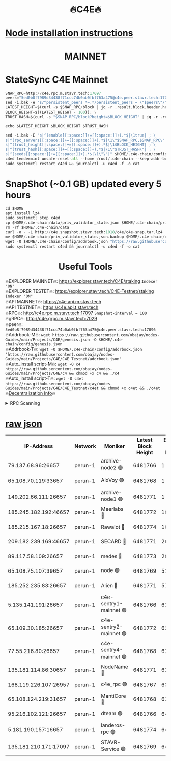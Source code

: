 <h1 align="center"> 🔥C4E🔥</h1>

[Node installation instructions](https://github.com/obajay/nodes-Guides/tree/main/Projects/C4E)
=

<h1 align="center"> MAINNET</h1>

# StateSync C4E Mainnet
```python
SNAP_RPC=http://c4e.rpc.m.stavr.tech:17097
peers="5ed0b8f7989d34438f71ccc74b0ab0fbf763a475@c4e.peer.stavr.tech:17096"
sed -i.bak -e "s/^persistent_peers *=.*/persistent_peers = \"$peers\"/" $HOME/.c4e-chain/config/config.toml
LATEST_HEIGHT=$(curl -s $SNAP_RPC/block | jq -r .result.block.header.height); \
BLOCK_HEIGHT=$((LATEST_HEIGHT - 100)); \
TRUST_HASH=$(curl -s "$SNAP_RPC/block?height=$BLOCK_HEIGHT" | jq -r .result.block_id.hash)

echo $LATEST_HEIGHT $BLOCK_HEIGHT $TRUST_HASH

sed -i.bak -E "s|^(enable[[:space:]]+=[[:space:]]+).*$|\1true| ; \
s|^(rpc_servers[[:space:]]+=[[:space:]]+).*$|\1\"$SNAP_RPC,$SNAP_RPC\"| ; \
s|^(trust_height[[:space:]]+=[[:space:]]+).*$|\1$BLOCK_HEIGHT| ; \
s|^(trust_hash[[:space:]]+=[[:space:]]+).*$|\1\"$TRUST_HASH\"| ; \
s|^(seeds[[:space:]]+=[[:space:]]+).*$|\1\"\"|" $HOME/.c4e-chain/config/config.toml
c4ed tendermint unsafe-reset-all --home /root/.c4e-chain --keep-addr-book
sudo systemctl restart c4ed && journalctl -u c4ed -f -o cat
```
# SnapShot (~0.1 GB) updated every 5 hours
```python
cd $HOME
apt install lz4
sudo systemctl stop c4ed
cp $HOME/.c4e-chain/data/priv_validator_state.json $HOME/.c4e-chain/priv_validator_state.json.backup
rm -rf $HOME/.c4e-chain/data
curl -o - -L http://c4e.snapshot.stavr.tech:1018/c4e/c4e-snap.tar.lz4 | lz4 -c -d - | tar -x -C $HOME/.c4e-chain --strip-components 2
mv $HOME/.c4e-chain/priv_validator_state.json.backup $HOME/.c4e-chain/data/priv_validator_state.json
wget -O $HOME/.c4e-chain/config/addrbook.json "https://raw.githubusercontent.com/obajay/nodes-Guides/main/Projects/C4E/addrbook.json"
sudo systemctl restart c4ed && journalctl -u c4ed -f -o cat
```
 <h1 align="center"> Useful Tools</h1>

🔥EXPLORER MAINNET🔥:  https://explorer.stavr.tech/C4E/staking            `Indexer "ON"` \
🔥EXPLORER TESTET🔥:   https://explorer.stavr.tech/C4E-Testnet/staking     `Indexer "ON"` \
🔥API MAINNET🔥:       https://c4e.api.m.stavr.tech \
🔥API TESTNET🔥:       https://c4e.api.t.stavr.tech \
🔥RPC🔥:               http://c4e.rpc.m.stavr.tech:17097                  `Snapshot-interval = 100` \
🔥gRPC🔥:              http://c4e.grpc.m.stavr.tech:7029 \
🔥peer🔥:              `5ed0b8f7989d34438f71ccc74b0ab0fbf763a475@c4e.peer.stavr.tech:17096` \
🔥Addrbook-M🔥:    ```wget https://raw.githubusercontent.com/obajay/nodes-Guides/main/Projects/C4E/genesis.json -O $HOME/.c4e-chain/config/genesis.json``` \
🔥Addrbook-T🔥:    ```wget -O $HOME/.c4e-chain/config/addrbook.json "https://raw.githubusercontent.com/obajay/nodes-Guides/main/Projects/C4E/C4E_Testnet/addrbook.json"``` \
🔥Auto_install script-M🔥: ```wget -O c4 https://raw.githubusercontent.com/obajay/nodes-Guides/main/Projects/C4E/c4 && chmod +x c4 && ./c4``` \
🔥Auto_install script-T🔥: ```wget -O c4et https://raw.githubusercontent.com/obajay/nodes-Guides/main/Projects/C4E/C4E_Testnet/c4et && chmod +x c4et && ./c4et``` \
🔥[Decentralization Info](https://github.com/obajay/StateSync-snapshots/tree/main/Projects/C4E/Decentralization)🔥




<details>
<summary>RPC Scanning</summary>

<h2 align="center"> We scan nodes in real time every 4 hours. And we provide the final result of RPC endpoints.
We cannot influence the operation of these nodes in any way. </h2>


```python
If Voting Power is higher than 0 --> then the Node is a validator of the network and may be subject to attack and be a potential threat to the chain.
```
```python
We marked such validators with a red symbol
```

</details>

[raw json](https://rpc-check.c4e.stavr.tech/c4e/rpc-c4e-result.json)
=



<table><tr><th>IP-Address</th><th>Network</th><th>Moniker</th><th>Latest Block Height</th><th>Earliest Block Height</th><th>Catching Up</th><th>Tx Index</th><th>Voting Power</th><th>Scan Time</th></tr><tr><td>79.137.68.96:26657</td><td>perun-1</td><td>archive-node2 🟢</td><td>6481766</td><td>1</td><td>False</td><td>on</td><td>0</td><td>2023-12-28T08:25:13.295896188UTC</td></tr><tr><td>65.108.70.119:33657</td><td>perun-1</td><td>AlxVoy 🟢</td><td>6481768</td><td>1</td><td>False</td><td>on</td><td>0</td><td>2023-12-28T08:25:26.874869781UTC</td></tr><tr><td>149.202.66.111:26657</td><td>perun-1</td><td>archive-node1 🟢</td><td>6481771</td><td>1</td><td>False</td><td>on</td><td>0</td><td>2023-12-28T08:25:42.638460177UTC</td></tr><tr><td>185.245.182.192:46657</td><td>perun-1</td><td>Meerlabs 🔴</td><td>6481772</td><td>1051501</td><td>False</td><td>on</td><td>493550</td><td>2023-12-28T08:25:46.348305818UTC</td></tr><tr><td>185.215.167.18:26657</td><td>perun-1</td><td>Rawalot 🔴</td><td>6481774</td><td>1090501</td><td>False</td><td>on</td><td>579034</td><td>2023-12-28T08:25:58.137408799UTC</td></tr><tr><td>209.182.239.169:46657</td><td>perun-1</td><td>SECARD 🔴</td><td>6481771</td><td>2616101</td><td>False</td><td>off</td><td>675729</td><td>2023-12-28T08:25:40.237026461UTC</td></tr><tr><td>89.117.58.109:26657</td><td>perun-1</td><td>medes 🔴</td><td>6481773</td><td>2826001</td><td>False</td><td>off</td><td>471345</td><td>2023-12-28T08:25:53.307389249UTC</td></tr><tr><td>65.108.75.107:39657</td><td>perun-1</td><td>node 🟢</td><td>6481769</td><td>5198801</td><td>False</td><td>on</td><td>0</td><td>2023-12-28T08:25:29.316946995UTC</td></tr><tr><td>185.252.235.83:26657</td><td>perun-1</td><td>Alien 🔴</td><td>6481771</td><td>5736001</td><td>False</td><td>on</td><td>380508</td><td>2023-12-28T08:25:43.440672874UTC</td></tr><tr><td>5.135.141.191:26657</td><td>perun-1</td><td>c4e-sentry1-mainnet 🟢</td><td>6481766</td><td>6198001</td><td>False</td><td>on</td><td>0</td><td>2023-12-28T08:25:12.594955695UTC</td></tr><tr><td>65.109.30.185:26657</td><td>perun-1</td><td>c4e-sentry2-mainnet 🟢</td><td>6481772</td><td>6238301</td><td>False</td><td>on</td><td>0</td><td>2023-12-28T08:25:45.975379629UTC</td></tr><tr><td>77.55.216.80:26657</td><td>perun-1</td><td>c4e-sentry4-mainnet 🟢</td><td>6481768</td><td>6241001</td><td>False</td><td>on</td><td>0</td><td>2023-12-28T08:25:26.533854648UTC</td></tr><tr><td>135.181.114.86:30657</td><td>perun-1</td><td>NodeName 🔴</td><td>6481771</td><td>6284301</td><td>False</td><td>off</td><td>333717</td><td>2023-12-28T08:25:43.075051668UTC</td></tr><tr><td>168.119.226.107:26957</td><td>perun-1</td><td>c4e_rpc 🟢</td><td>6481767</td><td>6381767</td><td>False</td><td>on</td><td>0</td><td>2023-12-28T08:25:19.679383174UTC</td></tr><tr><td>65.108.124.219:31657</td><td>perun-1</td><td>MantiCore 🔴</td><td>6481768</td><td>6381768</td><td>False</td><td>off</td><td>837792</td><td>2023-12-28T08:25:26.181382879UTC</td></tr><tr><td>95.216.102.121:26657</td><td>perun-1</td><td>dteam 🟢</td><td>6481766</td><td>6469301</td><td>False</td><td>on</td><td>0</td><td>2023-12-28T08:25:12.953243756UTC</td></tr><tr><td>5.181.190.157:16657</td><td>perun-1</td><td>landeros-rpc 🟢</td><td>6481774</td><td>6478501</td><td>False</td><td>on</td><td>0</td><td>2023-12-28T08:25:57.770409420UTC</td></tr><tr><td>135.181.210.171:17097</td><td>perun-1</td><td>STAVR-Service 🟢</td><td>6481769</td><td>6479001</td><td>False</td><td>on</td><td>0</td><td>2023-12-28T08:25:31.714431050UTC</td></tr></table>
